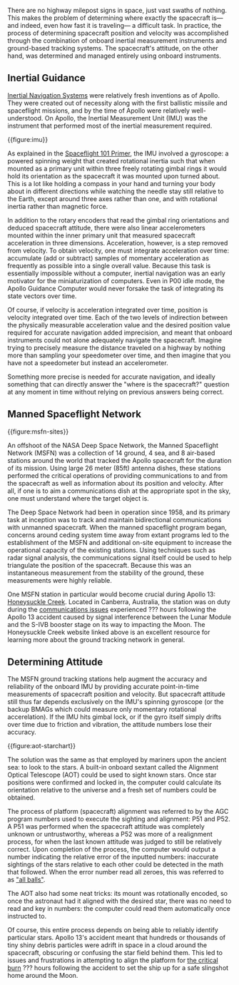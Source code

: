 There are no highway milepost signs in space, just vast swaths of nothing. This makes the problem of determining where exactly the spacecraft is&mdash;and indeed, even how fast it is traveling&mdash; a difficult task. In practice, the process of determining spacecraft position and velocity was accomplished through the combination of onboard inertial measurement instruments and ground-based tracking systems. The spacecraft's attitude, on the other hand, was determined and managed entirely using onboard instruments.

Inertial Guidance
-----------------

[Inertial Navigation Systems](https://en.wikipedia.org/wiki/Inertial_navigation_system) were relatively fresh inventions as of Apollo. They were created out of necessity along with the first ballistic missile and spaceflight missions, and by the time of Apollo were relatively well-understood. On Apollo, the Inertial Measurement Unit (IMU) was the instrument that performed most of the inertial measurement required.

{{figure:imu}}

As explained in the [Spaceflight 101 Primer](#primer-spaceflight), the IMU involved a gyroscope: a powered spinning weight that created rotational inertia such that when mounted as a primary unit within three freely rotating gimbal rings it would hold its orientation as the spacecraft it was mounted upon turned about. This is a lot like holding a compass in your hand and turning your body about in different directions while watching the needle stay still relative to the Earth, except around three axes rather than one, and with rotational inertia rather than magnetic force.

In addition to the rotary encoders that read the gimbal ring orientations and deduced spacecraft attitude, there were also linear accelerometers mounted within the inner primary unit that measured spacecraft acceleration in three dimensions. Acceleration, however, is a step removed from velocity. To obtain velocity, one must integrate acceleration over time: accumulate (add or subtract) samples of momentary acceleration as frequently as possible into a single overall value. Because this task is essentially impossible without a computer, inertial navigation was an early motivator for the miniaturization of computers. Even in P00 idle mode, the Apollo Guidance Computer would never forsake the task of integrating its state vectors over time.

Of course, if velocity is acceleration integrated over time, position is velocity integrated over time. Each of the two levels of indirection between the physically measurable acceleration value and the desired position value required for accurate navigation added imprecision, and meant that onboard instruments could not alone adequately navigate the spacecraft. Imagine trying to precisely measure the distance traveled on a highway by nothing more than sampling your speedometer over time, and then imagine that you have not a speedometer but instead an accelerometer.

Something more precise is needed for accurate navigation, and ideally something that can directly answer the "where is the spacecraft?" question at any moment in time without relying on previous answers being correct.

Manned Spaceflight Network
--------------------------

{{figure:msfn-sites}}

An offshoot of the NASA Deep Space Network, the Manned Spaceflight Network (MSFN) was a collection of 14 ground, 4 sea, and 8 air-based stations around the world that tracked the Apollo spacecraft for the duration of its mission. Using large 26 meter (85ft) antenna dishes, these stations performed the critical operations of providing communications to and from the spacecraft as well as information about its position and velocity. After all, if one is to aim a communications dish at the appropriate spot in the sky, one must understand where the target object is.

The Deep Space Network had been in operation since 1958, and its primary task at inception was to track and maintain bidirectional communications with unmanned spacecraft. When the manned spaceflight program began, concerns around ceding system time away from extant programs led to the establishment of the MSFN and additional on-site equipment to increase the operational capacity of the existing stations. Using techniques such as radar signal analysis, the communications signal itself could be used to help triangulate the position of the spacecraft. Because this was an instantaneous measurement from the stability of the ground, these measurements were highly reliable.

One MSFN station in particular would become crucial during Apollo 13: [Honeysuckle Creek](https://honeysucklecreek.net/). Located in Canberra, Australia, the station was on duty during the [communications issues](???) experienced ??? hours following the Apollo 13 accident caused by signal interference between the Lunar Module and the S-IVB booster stage on its way to impacting the Moon. The Honeysuckle Creek website linked above is an excellent resource for learning more about the ground tracking network in general.

Determining Attitude
--------------------

The MSFN ground tracking stations help augment the accuracy and reliability of the onboard IMU by providing accurate point-in-time measurements of spacecraft position and velocity. But spacecraft attitude still thus far depends exclusively on the IMU's spinning gyroscope (or the backup BMAGs which could measure only momentary rotational accerelation). If the IMU hits gimbal lock, or if the gyro itself simply drifts over time due to friction and vibration, the attitude numbers lose their accuracy.

{{figure:aot-starchart}}

The solution was the same as that employed by mariners upon the ancient sea: to look to the stars. A built-in onboard sextant called the Alignment Optical Telescope (AOT) could be used to sight known stars. Once star positions were confirmed and locked in, the computer could calculate its orientation relative to the universe and a fresh set of numbers could be obtained.

The process of platform (spacecraft) alignment was referred to by the AGC program numbers used to execute the sighting and alignment: P51 and P52. A P51 was performed when the spacecraft attitude was completely unknown or untrustworthy, whereas a P52 was more of a realignment process, for when the last known attitude was judged to still be relatively correct. Upon completion of the process, the computer would output a number indicating the relative error of the inputted numbers: inaccurate sightings of the stars relative to each other could be detected in the math that followed. When the error number read all zeroes, this was referred to as ["all balls"](https://www.youtube.com/watch?v=5jCyE0me41Y).

The AOT also had some neat tricks: its mount was rotationally encoded, so once the astronaut had it aligned with the desired star, there was no need to read and key in numbers: the computer could read them automatically once instructed to.

Of course, this entire process depends on being able to reliably identify particular stars. Apollo 13's accident meant that hundreds or thousands of tiny shiny debris particles were adrift in space in a cloud around the spacecraft, obscuring or confusing the star field behind them. This led to issues and frustrations in attempting to align the platform for [the critical burn](???) ??? hours following the accident to set the ship up for a safe slingshot home around the Moon.

